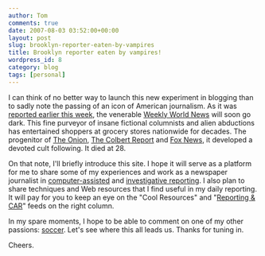 ```yaml
---
author: Tom
comments: true
date: 2007-08-03 03:52:00+00:00
layout: post
slug: brooklyn-reporter-eaten-by-vampires
title: Brooklyn reporter eaten by vampires!
wordpress_id: 8
category: blog
tags: [personal]
---
```


I can think of no better way to launch this new experiment in blogging than to sadly note the passing of an icon of American journalism. As it was [reported earlier this week](http://www.nytimes.com/2007/07/30/business/media/30weekly.html), the venerable [Weekly World News](http://www.weeklyworldnews.com/) will soon go dark. This fine purveyor of insane fictional columnists and alien abductions has entertained shoppers at grocery stores nationwide for decades. The progenitor of [The Onion](http://www.theonion.com), [The Colbert Report](http://www.comedycentral.com/shows/the_colbert_report/videos/most_recent/index.jhtml) and [Fox News](http://www.foxnews.com), it developed a devoted cult following. It died at 28.

On that note, I'll briefly introduce this site. I hope it will serve as a platform for me to share some of my experiences and work as a newspaper journalist in [computer-assisted](http://www.nicar.org/) and [investigative reporting](http://www.ire.org/). I also plan to share techniques and Web resources that I find useful in my daily reporting. It will pay for you to keep an eye on the "Cool Resources" and "[Reporting & CAR](http://www.google.com/reader/public/atom/user/17713610159695614602/label/reporting-blog)" feeds on the right column.

In my spare moments, I hope to be able to comment on one of my other passions: [soccer](http://www.mlsnet.com/). Let's see where this all leads us. Thanks for tuning in.

Cheers.
